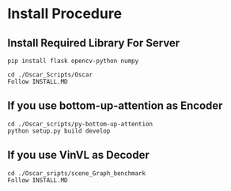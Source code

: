 # Install Procedure

## Install Required Library For Server
```
pip install flask opencv-python numpy

cd ./Oscar_Scripts/Oscar
Follow INSTALL.MD
```

## If you use bottom-up-attention as Encoder
```
cd ./Oscar_scripts/py-bottom-up-attention
python setup.py build develop
```

## If you use VinVL as Decoder
```
cd ./Oscar_sripts/scene_Graph_benchmark
Follow INSTALL.MD
```
